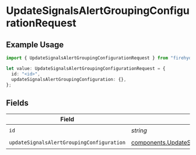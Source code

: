 # UpdateSignalsAlertGroupingConfigurationRequest

## Example Usage

```typescript
import { UpdateSignalsAlertGroupingConfigurationRequest } from "firehydrant-typescript-sdk/models/operations";

let value: UpdateSignalsAlertGroupingConfigurationRequest = {
  id: "<id>",
  updateSignalsAlertGroupingConfiguration: {},
};
```

## Fields

| Field                                                                                                                    | Type                                                                                                                     | Required                                                                                                                 | Description                                                                                                              |
| ------------------------------------------------------------------------------------------------------------------------ | ------------------------------------------------------------------------------------------------------------------------ | ------------------------------------------------------------------------------------------------------------------------ | ------------------------------------------------------------------------------------------------------------------------ |
| `id`                                                                                                                     | *string*                                                                                                                 | :heavy_check_mark:                                                                                                       | N/A                                                                                                                      |
| `updateSignalsAlertGroupingConfiguration`                                                                                | [components.UpdateSignalsAlertGroupingConfiguration](../../models/components/updatesignalsalertgroupingconfiguration.md) | :heavy_check_mark:                                                                                                       | N/A                                                                                                                      |